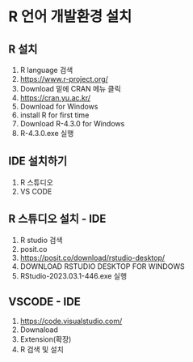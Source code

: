 # R 언어 개발환경 설치

## R 설치
1. R language 검색
2. https://www.r-project.org/
3. Download 밑에 CRAN 메뉴 클릭
4. https://cran.yu.ac.kr/
5. Download for Windows
6. install R for first time
7. Download R-4.3.0 for Windows
8. R-4.3.0.exe 실행


## IDE 설치하기
1. R 스튜디오
2. VS CODE


## R 스튜디오 설치 - IDE
1. R studio 검색
2. posit.co
3. https://posit.co/download/rstudio-desktop/
4. DOWNLOAD RSTUDIO DESKTOP FOR WINDOWS
5. RStudio-2023.03.1-446.exe 실행


## VSCODE - IDE
1. https://code.visualstudio.com/
2. Downaload
3. Extension(확장)
4. R 검색 및 설치
